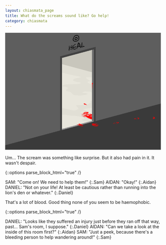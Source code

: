 ```yaml
---
layout: chiasmata_page
title: What do the screams sound like? Go help!
category: chiasmata
---
```


![034](/chiasmata/images/narrative/033.png)

Um... The scream was something like surprise. But it also had pain in it. It wasn't despair.

{::options parse_block_html="true" /}
<div class="dialogue">
SAM: "Come on! We need to help them!"
{:.Sam}
AIDAN: "Okay!"
{:.Aidan}
DANIEL: "Not on your life! At least be cautious rather than running into the lion's den or whatever."
{:.Daniel}
</div>

That's a lot of blood. Good thing none of you seem to be haemophobic.

{::options parse_block_html="true" /}
<div class="dialogue">
DANIEL: "Looks like they suffered an injury just before they ran off that way, past... Sam's room, I suppose."
{:.Daniel}
AIDAN: "Can we take a look at the inside of this room first?"
{:.Aidan}
SAM: "Just a peek, because there's a bleeding person to help wandering around!"
{:.Sam}
</div>